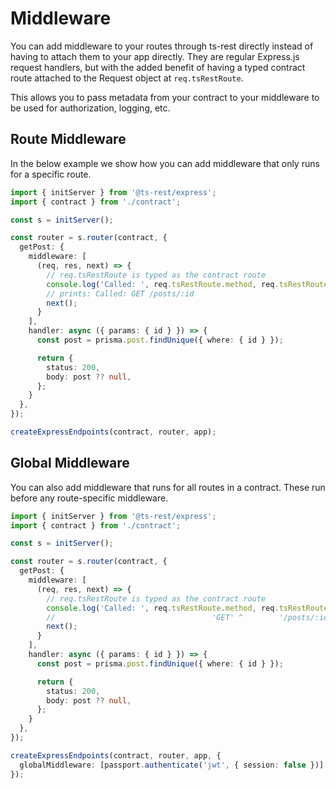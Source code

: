 # Middleware

You can add middleware to your routes through ts-rest directly instead of having to attach them to your app directly.
They are regular Express.js request handlers, but with the added benefit of having
a typed contract route attached to the Request object at `req.tsRestRoute`.

This allows you to pass metadata from your contract to your middleware to be used for authorization, logging, etc.

## Route Middleware

In the below example we show how you can add middleware that only runs for a specific route.

```typescript
import { initServer } from '@ts-rest/express';
import { contract } from './contract';

const s = initServer();

const router = s.router(contract, {
  getPost: {
    middleware: [
      (req, res, next) => {
        // req.tsRestRoute is typed as the contract route
        console.log('Called: ', req.tsRestRoute.method, req.tsRestRoute.path);
        // prints: Called: GET /posts/:id
        next();
      }
    ],
    handler: async ({ params: { id } }) => {
      const post = prisma.post.findUnique({ where: { id } });

      return {
        status: 200,
        body: post ?? null,
      };
    }
  },
});

createExpressEndpoints(contract, router, app);
```

## Global Middleware

You can also add middleware that runs for all routes in a contract. These run before any route-specific middleware.

```typescript
import { initServer } from '@ts-rest/express';
import { contract } from './contract';

const s = initServer();

const router = s.router(contract, {
  getPost: {
    middleware: [
      (req, res, next) => {
        // req.tsRestRoute is typed as the contract route
        console.log('Called: ', req.tsRestRoute.method, req.tsRestRoute.path);
        //                                   'GET' ^        '/posts/:id'  ^ 
        next();
      }
    ],
    handler: async ({ params: { id } }) => {
      const post = prisma.post.findUnique({ where: { id } });

      return {
        status: 200,
        body: post ?? null,
      };
    }
  },
});

createExpressEndpoints(contract, router, app, {
  globalMiddleware: [passport.authenticate('jwt', { session: false })]
});
```
